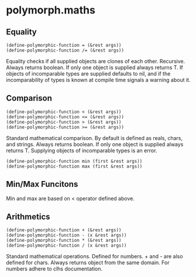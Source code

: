 # polymorph.maths

## Equality
``` common-lisp
(define-polymorphic-function = (&rest args))
(define-polymorphic-function /= (&rest args))
```
Equality checks if all supplied objects are clones of each other. Recursive. Always returns boolean. If only one object is supplied always returns T. If objects of incomparable types are supplied defaults to nil, and if the incomparability of types is known at compile time signals a warning about it.

## Comparison

```common-lisp
(define-polymorphic-function < (&rest args))
(define-polymorphic-function <= (&rest args))
(define-polymorphic-function > (&rest args))
(define-polymorphic-function >= (&rest args))
```
Standard mathematical comparison. By default is defined as reals, chars, and strings. Always returns boolean. If only one object is supplied always returns T. Supplying objects of incomparable types is an error.

```common-lisp
(define-polymorphic-function min (first &rest args))
(define-polymorphic-function max (first &rest args))
```

## Min/Max Funcitons 

Min and max are based on < operator defined above.

## Arithmetics

```common-lisp
(define-polymorphic-function + (&rest args))
(define-polymorphic-function - (x &rest args))
(define-polymorphic-function * (&rest args))
(define-polymorphic-function / (x &rest args))
```
Standard mathematical operations. Defined for numbers. + and - are also defined for chars. Always returns object from the same domain. For numbers adhere to clhs documentation.

